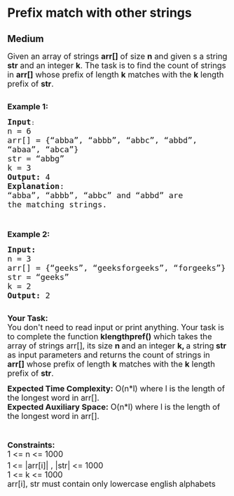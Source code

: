 # Prefix match with other strings
## Medium 
<div class="problem-statement" style="user-select: auto;">
                <p style="user-select: auto;"></p><p style="user-select: auto;"><span style="font-size: 18px; user-select: auto;">Given an array of strings <strong style="user-select: auto;">arr[]</strong> of size <strong style="user-select: auto;">n</strong> and given s a string <strong style="user-select: auto;">str</strong> and an integer <strong style="user-select: auto;">k</strong>. The task is to find the count of strings in <strong style="user-select: auto;">arr[]</strong> whose prefix of length <strong style="user-select: auto;">k</strong> matches with the <strong style="user-select: auto;">k</strong> length prefix of <strong style="user-select: auto;">str</strong>.</span></p>

<p style="user-select: auto;"><br style="user-select: auto;">
<span style="font-size: 18px; user-select: auto;"><strong style="user-select: auto;">Example 1:</strong></span></p>

<pre style="user-select: auto;"><span style="font-size: 18px; user-select: auto;"><strong style="user-select: auto;">Input</strong></span>:
<span style="font-size: 18px; user-select: auto;">n = 6</span>
<span style="font-size: 18px; user-select: auto;">arr[] = {“abba”, “abbb”, “abbc”, “abbd”, 
“abaa”, “abca”}
str = “abbg”
k = 3
<strong style="user-select: auto;">Output:</strong>&nbsp;4&nbsp;
<strong style="user-select: auto;">Explanation</strong>:
“abba”, “abbb”, “abbc” and “abbd” are 
the matching strings.
</span>
</pre>

<p style="user-select: auto;"><br style="user-select: auto;">
<strong style="user-select: auto;"><span style="font-size: 18px; user-select: auto;">Example 2:</span></strong></p>

<pre style="user-select: auto;"><span style="font-size: 18px; user-select: auto;"><strong style="user-select: auto;">Input:
</strong>n = 3
arr[] = {“geeks”, “geeksforgeeks”, “forgeeks”}
str = “geeks”
k = 2
<strong style="user-select: auto;">Output:&nbsp;</strong>2
</span></pre>

<p style="user-select: auto;"><br style="user-select: auto;">
<span style="font-size: 18px; user-select: auto;"><strong style="user-select: auto;">Your Task:&nbsp;&nbsp;</strong><br style="user-select: auto;">
You don't need to read input or print anything. Your task is to complete the function <strong style="user-select: auto;">klengthpref()</strong>&nbsp;which takes the array of strings arr[], its size <strong style="user-select: auto;">n </strong>and an integer <strong style="user-select: auto;">k, </strong>a string<strong style="user-select: auto;"> str </strong>as input parameters&nbsp;and returns the </span><span style="font-size: 18px; user-select: auto;">count of strings in <strong style="user-select: auto;">arr[]</strong> whose prefix of length <strong style="user-select: auto;">k</strong> matches with the <strong style="user-select: auto;">k</strong> length prefix of <strong style="user-select: auto;">str</strong>.</span></p>

<p style="user-select: auto;"><span style="font-size: 18px; user-select: auto;"><strong style="user-select: auto;">Expected Time Complexity:</strong> O(n*l) where l is the length of the longest word in arr[].<br style="user-select: auto;">
<strong style="user-select: auto;">Expected Auxiliary Space:</strong> O(n*l) where l is the length of the longest word in arr[].</span></p>

<p style="user-select: auto;">&nbsp;</p>

<p style="user-select: auto;"><span style="font-size: 18px; user-select: auto;"><strong style="user-select: auto;">Constraints:</strong><br style="user-select: auto;">
1 &lt;= n &lt;= 1000</span><br style="user-select: auto;">
<span style="font-size: 18px; user-select: auto;">1<sup style="user-select: auto;"> </sup>&lt;= |arr[i]| , |str| &lt;= 1000</span><br style="user-select: auto;">
<span style="font-size: 18px; user-select: auto;">1 &lt;= k &lt;= 1000<br style="user-select: auto;">
arr[i], str must contain only lowercase english alphabets</span><br style="user-select: auto;">
&nbsp;</p>
 <p style="user-select: auto;"></p>
            </div>